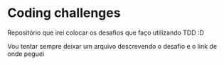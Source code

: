 # Coding challenges

Repositório que irei colocar os desafios que faço utilizando TDD :D

Vou tentar sempre deixar um arquivo descrevendo o desafio e o link de onde peguei


